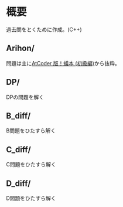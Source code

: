 # 概要
過去問をとくために作成。(C++)

## Arihon/
問題は主に[AtCoder 版！蟻本 (初級編)](https://qiita.com/drken/items/e77685614f3c6bf86f44)から抜粋。

## DP/
DPの問題を解く

## B_diff/
B問題をひたすら解く

## C_diff/
C問題をひたすら解く

## D_diff/
D問題をひたすら解く